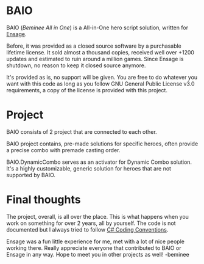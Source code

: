 # BAIO

BAIO (*Beminee All in One*) is a All-in-One hero script solution, written for [Ensage](https://www.ensage.io/). 

Before, it was provided as a closed source software by a purchasable lifetime license. It sold almost a thousand copies, received well over +1200 updates and estimated to ruin around a million games. Since Ensage is shutdown, no reason to keep it closed source anymore.

It's provided as is, no support will be given. You are free to do whatever you want with this code as long as you follow GNU General Public License v3.0 requirements, a copy of the license is provided with this project.

# Project 

BAIO consists of 2 project that are connected to each other.

BAIO project contains, pre-made solutions for specific heroes, often provide a precise combo with premade casting order.

BAIO.DynamicCombo serves as an activator for Dynamic Combo solution. It's a highly customizable, generic solution for heroes that are not supported by BAIO.

# Final thoughts

The project, overall, is all over the place. This is what happens when you work on something for over 2 years, all by yourself. The code is not documented but I always tried to follow [C# Coding Conventions](https://docs.microsoft.com/en-us/dotnet/csharp/programming-guide/inside-a-program/coding-conventions). 

Ensage was a fun little experience for me, met with a lot of nice people working there. Really appreciate everyone that contributed to BAIO or Ensage in any way. Hope to meet you in other projects as well! -beminee
